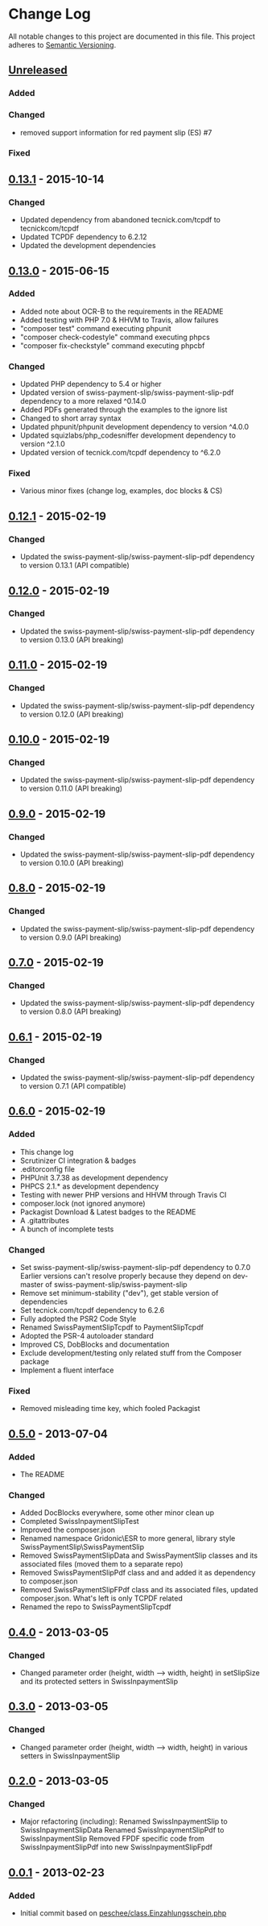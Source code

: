 # Change Log
All notable changes to this project are documented in this file.
This project adheres to [Semantic Versioning](http://semver.org/).

## [Unreleased](https://github.com/ravage84/SwissPaymentSlipTcpdf/compare/0.13.0...master)
### Added

### Changed
- removed support information for red payment slip (ES) #7

### Fixed

## [0.13.1](https://github.com/ravage84/SwissPaymentSlipTcpdf/releases/tag/0.13.1) - 2015-10-14
### Changed
- Updated dependency from abandoned tecnick.com/tcpdf to tecnickcom/tcpdf
- Updated TCPDF dependency to 6.2.12
- Updated the development dependencies

## [0.13.0](https://github.com/ravage84/SwissPaymentSlipTcpdf/releases/tag/0.13.0) - 2015-06-15
### Added
- Added note about OCR-B to the requirements in the README
- Added testing with PHP 7.0 & HHVM to Travis, allow failures
- "composer test" command executing phpunit
- "composer check-codestyle" command executing phpcs
- "composer fix-checkstyle" command executing phpcbf

### Changed
- Updated PHP dependency to 5.4 or higher
- Updated version of swiss-payment-slip/swiss-payment-slip-pdf dependency to a more relaxed ^0.14.0
- Added PDFs generated through the examples to the ignore list
- Changed to short array syntax
- Updated phpunit/phpunit development dependency to version ^4.0.0
- Updated squizlabs/php_codesniffer development dependency to version ^2.1.0
- Updated version of tecnick.com/tcpdf dependency to ^6.2.0

### Fixed
- Various minor fixes (change log, examples, doc blocks & CS)

## [0.12.1](https://github.com/ravage84/SwissPaymentSlipTcpdf/releases/tag/0.12.1) - 2015-02-19
### Changed
- Updated the swiss-payment-slip/swiss-payment-slip-pdf dependency to version 0.13.1 (API compatible)

## [0.12.0](https://github.com/ravage84/SwissPaymentSlipTcpdf/releases/tag/0.12.0) - 2015-02-19
### Changed
- Updated the swiss-payment-slip/swiss-payment-slip-pdf dependency to version 0.13.0 (API breaking)

## [0.11.0](https://github.com/ravage84/SwissPaymentSlipTcpdf/releases/tag/0.11.0) - 2015-02-19
### Changed
- Updated the swiss-payment-slip/swiss-payment-slip-pdf dependency to version 0.12.0 (API breaking)

## [0.10.0](https://github.com/ravage84/SwissPaymentSlipTcpdf/releases/tag/0.10.0) - 2015-02-19
### Changed
- Updated the swiss-payment-slip/swiss-payment-slip-pdf dependency to version 0.11.0 (API breaking)

## [0.9.0](https://github.com/ravage84/SwissPaymentSlipTcpdf/releases/tag/0.9.0) - 2015-02-19
### Changed
- Updated the swiss-payment-slip/swiss-payment-slip-pdf dependency to version 0.10.0 (API breaking)

## [0.8.0](https://github.com/ravage84/SwissPaymentSlipTcpdf/releases/tag/0.8.0) - 2015-02-19
### Changed
- Updated the swiss-payment-slip/swiss-payment-slip-pdf dependency to version 0.9.0 (API breaking)

## [0.7.0](https://github.com/ravage84/SwissPaymentSlipTcpdf/releases/tag/0.7.0) - 2015-02-19
### Changed
- Updated the swiss-payment-slip/swiss-payment-slip-pdf dependency to version 0.8.0 (API breaking)

## [0.6.1](https://github.com/ravage84/SwissPaymentSlipTcpdf/releases/tag/0.6.1) - 2015-02-19
### Changed
- Updated the swiss-payment-slip/swiss-payment-slip-pdf dependency to version 0.7.1 (API compatible)

## [0.6.0](https://github.com/ravage84/SwissPaymentSlipTcpdf/releases/tag/0.6.0) - 2015-02-19
### Added
- This change log
- Scrutinizer CI integration & badges
- .editorconfig file
- PHPUnit 3.7.38 as development dependency
- PHPCS 2.1.* as development dependency
- Testing with newer PHP versions and HHVM through Travis CI
- composer.lock (not ignored anymore)
- Packagist Download & Latest badges to the README
- A .gitattributes
- A bunch of incomplete tests

### Changed
- Set swiss-payment-slip/swiss-payment-slip-pdf dependency to 0.7.0
  Earlier versions can't resolve properly because they depend on dev-master of swiss-payment-slip/swiss-payment-slip
- Remove set minimum-stability ("dev"), get stable version of dependencies
- Set tecnick.com/tcpdf dependency to 6.2.6
- Fully adopted the PSR2 Code Style
- Renamed SwissPaymentSlipTcpdf to PaymentSlipTcpdf
- Adopted the PSR-4 autoloader standard
- Improved CS, DobBlocks and documentation
- Exclude development/testing only related stuff from the Composer package
- Implement a fluent interface

### Fixed
- Removed misleading time key, which fooled Packagist

## [0.5.0](https://github.com/ravage84/SwissPaymentSlipTcpdf/releases/tag/0.5.0) - 2013-07-04
### Added
- The README

### Changed
- Added DocBlocks everywhere, some other minor clean up
- Completed SwissInpaymentSlipTest
- Improved the composer.json
- Renamed namespace Gridonic\ESR to more general, library style SwissPaymentSlip\SwissPaymentSlip
- Removed SwissPaymentSlipData and SwissPaymentSlip classes and its associated files (moved them to a separate repo)
- Removed SwissPaymentSlipPdf class and and added it as dependency to composer.json
- Removed SwissPaymentSlipFPdf class and its associated files, updated composer.json. What's left is only TCPDF related
- Renamed the repo to SwissPaymentSlipTcpdf

## [0.4.0](https://github.com/ravage84/SwissPaymentSlipTcpdf/releases/tag/0.4.0) - 2013-03-05
### Changed
- Changed parameter order (height, width --> width, height) in setSlipSize and
  its protected setters in SwissInpaymentSlip

## [0.3.0](https://github.com/ravage84/SwissPaymentSlipTcpdf/releases/tag/0.3.0) - 2013-03-05
### Changed
- Changed parameter order (height, width --> width, height) in various setters in SwissInpaymentSlip

## [0.2.0](https://github.com/ravage84/SwissPaymentSlipTcpdf/releases/tag/0.2.0) - 2013-03-05
### Changed
- Major refactoring (including):
  Renamed SwissInpaymentSlip to SwissInpaymentSlipData
  Renamed SwissInpaymentSlipPdf to SwissInpaymentSlip
  Removed FPDF specific code from SwissInpaymentSlipPdf into new SwissInpaymentSlipFpdf

## [0.0.1](https://github.com/ravage84/SwissPaymentSlipTcpdf/releases/tag/0.0.1) - 2013-02-23
### Added
- Initial commit based on [peschee/class.Einzahlungsschein.php](https://github.com/peschee/class.Einzahlungsschein.php)
